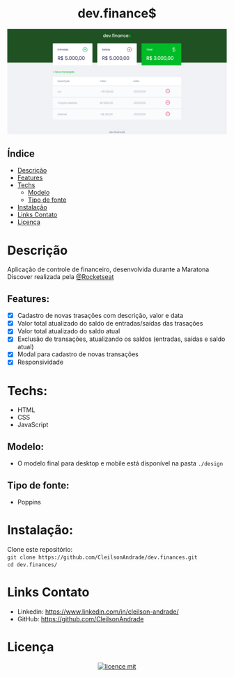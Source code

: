 <div align="center">
    <h1 align="center">dev.finance$</h1>
    <img src="./design/desktop.png" alt="Logo" width="800">
</div>

## Índice

* [Descrição](#descrição)
* [Features](#features) 
* [Techs](#techs)
  * [Modelo](#modelo)
  * [Tipo de fonte](#tipo-de-fonte)
* [Instalação](#instalação)
* [Links Contato](#links-contato)
* [Licença](#licença)

# Descrição
Aplicação de controle de financeiro, desenvolvida durante a Maratona Discover realizada pela <a href="https://github.com/Rocketseat">@Rocketseat</a>

## Features:
- [x] Cadastro de novas trasações com descrição, valor e data<br>
- [x] Valor total atualizado do saldo de entradas/saídas das trasações<br>
- [x] Valor total atualizado do saldo atual<br>
- [x] Exclusão de transações, atualizando os saldos (entradas, saídas e saldo atual)<br>
- [x] Modal para cadastro de novas transações<br>
- [x] Responsividade<br>

# Techs: 
- HTML
- CSS
- JavaScript

## Modelo:
- O modelo final para desktop e mobile está disponível na pasta `./design`

## Tipo de fonte:
- Poppins

# Instalação:
Clone este repositório:<br>
`git clone https://github.com/CleilsonAndrade/dev.finances.git`<br>
`cd dev.finances/`

# Links Contato
- Linkedin: https://www.linkedin.com/in/cleilson-andrade/<br>
- GitHub: https://github.com/CleilsonAndrade<br>

# Licença
<p align="center"><a href="https://github.com/CleilsonAndrade/dev.finances/blob/master/LICENSE"><img src="https://camo.githubusercontent.com/002151a49ee9afae7ce4c2bce93056c9f0e108fbd14e5a7e46e7e79d87bb1071/68747470733a2f2f696d672e736869656c64732e696f2f62616467652f6c6963656e63652d4d49542d626c75652e7376673f7374796c653d666c61742d737175617265" alt="licence mit" data-canonical-src="https://img.shields.io/badge/licence-MIT-blue.svg?style=flat-square" style="max-width:100%;"></a></p>
